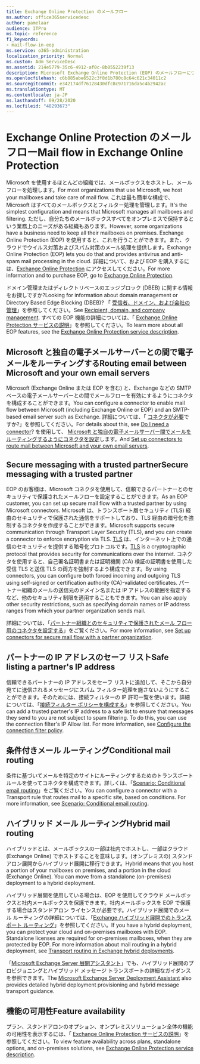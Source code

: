 ```yaml
---
title: Exchange Online Protection のメールフロー
ms.author: office365servicedesc
author: pamelaar
audience: ITPro
ms.topic: reference
f1_keywords:
- mail-flow-in-eop
ms.service: o365-administration
localization_priority: Normal
ms.custom: Adm_ServiceDesc
ms.assetid: 214e5779-35c6-4912-af0c-8b0552239f13
description: Microsoft Exchange Online Protection (EOP) のメールフローについては、この記事を参照してください。
ms.openlocfilehash: c6b885abe6522c3f8d1b780c8c64c621c34011c2
ms.sourcegitcommit: e342174df76128430dfc8c971716da5c4b2942ac
ms.translationtype: MT
ms.contentlocale: ja-JP
ms.lasthandoff: 09/28/2020
ms.locfileid: "48293673"
---
```

# <a name="mail-flow-in-exchange-online-protection"></a><span data-ttu-id="534d1-103">Exchange Online Protection のメールフロー</span><span class="sxs-lookup"><span data-stu-id="534d1-103">Mail flow in Exchange Online Protection</span></span>

<span data-ttu-id="534d1-104">Microsoft を使用するほとんどの組織では、メールボックスをホストし、メールフローを処理します。</span><span class="sxs-lookup"><span data-stu-id="534d1-104">For most organizations that use Microsoft, we host your mailboxes and take care of mail flow.</span></span> <span data-ttu-id="534d1-105">これは最も簡単な構成で、Microsoft はすべてのメールボックスとフィルター処理を管理します。</span><span class="sxs-lookup"><span data-stu-id="534d1-105">It's the simplest configuration and means that Microsoft manages all mailboxes and filtering.</span></span> <span data-ttu-id="534d1-106">ただし、自分たちのメールボックスすべてをオンプレミスで保持するという業務上のニーズがある組織もあります。</span><span class="sxs-lookup"><span data-stu-id="534d1-106">However, some organizations have a business need to keep all their mailboxes on premises.</span></span> <span data-ttu-id="534d1-107">Exchange Online Protection (EOP) を使用すると、これを行うことができます。また、クラウドでウイルス対策およびスパム対策のメール処理を提供します。</span><span class="sxs-lookup"><span data-stu-id="534d1-107">Exchange Online Protection (EOP) lets you do that and provides antivirus and anti-spam mail processing in the cloud.</span></span> <span data-ttu-id="534d1-108">詳細について、および EOP を購入するには、[Exchange Online Protection](https://products.office.com/exchange/exchange-email-security-spam-protection) にアクセスしてください。</span><span class="sxs-lookup"><span data-stu-id="534d1-108">For more information and to purchase EOP, go to [Exchange Online Protection](https://products.office.com/exchange/exchange-email-security-spam-protection).</span></span>
  
<span data-ttu-id="534d1-109">ドメイン管理またはディレクトリベースのエッジブロック (DBEB) に関する情報をお探しですか?</span><span class="sxs-lookup"><span data-stu-id="534d1-109">Looking for information about domain management or Directory Based Edge Blocking (DBEB)?</span></span> <span data-ttu-id="534d1-110">「 [受信者、ドメイン、および会社の管理](recipient-domain-and-company-management.md)」を参照してください。</span><span class="sxs-lookup"><span data-stu-id="534d1-110">See [Recipient, domain, and company management](recipient-domain-and-company-management.md).</span></span> <span data-ttu-id="534d1-111">すべての EOP 機能の詳細については、「 [Exchange Online Protection サービスの説明](exchange-online-protection-service-description.md)」を参照してください。</span><span class="sxs-lookup"><span data-stu-id="534d1-111">To learn more about all EOP features, see the [Exchange Online Protection service description](exchange-online-protection-service-description.md).</span></span>
  
## <a name="routing-email-between-microsoft-and-your-own-email-servers"></a><span data-ttu-id="534d1-112">Microsoft と独自の電子メールサーバーとの間で電子メールをルーティングする</span><span class="sxs-lookup"><span data-stu-id="534d1-112">Routing email between Microsoft and your own email servers</span></span>

<span data-ttu-id="534d1-113">Microsoft (Exchange Online または EOP を含む) と、Exchange などの SMTP ベースの電子メールサーバーとの間でメールフローを有効にするようにコネクタを構成することができます。</span><span class="sxs-lookup"><span data-stu-id="534d1-113">You can configure a connector to enable mail flow between Microsoft (including Exchange Online or EOP) and an SMTP-based email server such as Exchange.</span></span> <span data-ttu-id="534d1-114">詳細については、「 [コネクタが必要](https://docs.microsoft.com/exchange/mail-flow-best-practices/use-connectors-to-configure-mail-flow/do-i-need-to-create-a-connector)ですか?」を参照してください。</span><span class="sxs-lookup"><span data-stu-id="534d1-114">For details about this, see [Do I need a connector](https://docs.microsoft.com/exchange/mail-flow-best-practices/use-connectors-to-configure-mail-flow/do-i-need-to-create-a-connector)?</span></span> <span data-ttu-id="534d1-115">を使用して、 [Microsoft と独自の電子メールサーバー間でメールをルーティングするようにコネクタを設定](https://docs.microsoft.com/exchange/mail-flow-best-practices/use-connectors-to-configure-mail-flow/set-up-connectors-to-route-mail)します。</span><span class="sxs-lookup"><span data-stu-id="534d1-115">And [Set up connectors to route mail between Microsoft and your own email servers](https://docs.microsoft.com/exchange/mail-flow-best-practices/use-connectors-to-configure-mail-flow/set-up-connectors-to-route-mail).</span></span>
  
## <a name="secure-messaging-with-a-trusted-partner"></a><span data-ttu-id="534d1-116">Secure messaging with a trusted partner</span><span class="sxs-lookup"><span data-stu-id="534d1-116">Secure messaging with a trusted partner</span></span>

<span data-ttu-id="534d1-117">EOP のお客様は、Microsoft コネクタを使用して、信頼できるパートナーとのセキュリティで保護されたメールフローを設定することができます。</span><span class="sxs-lookup"><span data-stu-id="534d1-117">As an EOP customer, you can set up secure mail flow with a trusted partner by using Microsoft connectors.</span></span> <span data-ttu-id="534d1-118">Microsoft は、トランスポート層セキュリティ (TLS) 経由のセキュリティで保護された通信をサポートしており、TLS 経由の暗号化を強制するコネクタを作成することができます。</span><span class="sxs-lookup"><span data-stu-id="534d1-118">Microsoft supports secure communication through Transport Layer Security (TLS), and you can create a connector to enforce encryption via TLS.</span></span> <span data-ttu-id="534d1-119">[TLS](https://docs.microsoft.com/microsoft-365/compliance/exchange-online-uses-tls-to-secure-email-connections) は、インターネット上での通信のセキュリティを提供する暗号化プロトコルです。</span><span class="sxs-lookup"><span data-stu-id="534d1-119">[TLS](https://docs.microsoft.com/microsoft-365/compliance/exchange-online-uses-tls-to-secure-email-connections) is a cryptographic protocol that provides security for communications over the internet.</span></span> <span data-ttu-id="534d1-120">コネクタを使用すると、自己署名証明書または証明機関 (CA) 検証の証明書を使用した受信 TLS と送信 TLS の両方を強制するよう構成できます。</span><span class="sxs-lookup"><span data-stu-id="534d1-120">By using connectors, you can configure both forced incoming and outgoing TLS using self-signed or certification authority (CA)-validated certificates.</span></span> <span data-ttu-id="534d1-121">パートナー組織のメールの送信元のドメイン名または IP アドレスの範囲を指定するなど、他のセキュリティ制限を適用することもできます。</span><span class="sxs-lookup"><span data-stu-id="534d1-121">You can also apply other security restrictions, such as specifying domain names or IP address ranges from which your partner organization sends mail.</span></span> 
  
<span data-ttu-id="534d1-122">詳細については、「[パートナー組織とのセキュリティで保護されたメール フロー用のコネクタを設定する](https://docs.microsoft.com/exchange/mail-flow-best-practices/use-connectors-to-configure-mail-flow/set-up-connectors-for-secure-mail-flow-with-a-partner)」をご覧ください。</span><span class="sxs-lookup"><span data-stu-id="534d1-122">For more information, see [Set up connectors for secure mail flow with a partner organization](https://docs.microsoft.com/exchange/mail-flow-best-practices/use-connectors-to-configure-mail-flow/set-up-connectors-for-secure-mail-flow-with-a-partner).</span></span>
  
## <a name="safe-listing-a-partners-ip-address"></a><span data-ttu-id="534d1-123">パートナーの IP アドレスのセーフ リスト</span><span class="sxs-lookup"><span data-stu-id="534d1-123">Safe listing a partner's IP address</span></span>

<span data-ttu-id="534d1-p105">信頼できるパートナーの IP アドレスをセーフ リストに追加して、そこから自分宛てに送信されるメッセージにスパム フィルター処理を施さないようにすることができます。そのためには、接続フィルターの IP 許可一覧を使います。詳細については、「[接続フィルター ポリシーを構成する](https://go.microsoft.com/fwlink/p/?LinkID=287108)」を参照してください。</span><span class="sxs-lookup"><span data-stu-id="534d1-p105">You can add a trusted partner's IP address to a safe list to ensure that messages they send to you are not subject to spam filtering. To do this, you can use the connection filter's IP Allow list. For more information, see [Configure the connection filter policy](https://go.microsoft.com/fwlink/p/?LinkID=287108).</span></span>
  
## <a name="conditional-mail-routing"></a><span data-ttu-id="534d1-127">条件付きメール ルーティング</span><span class="sxs-lookup"><span data-stu-id="534d1-127">Conditional mail routing</span></span>

<span data-ttu-id="534d1-p106">条件に基づいてメールを特定のサイトにルーティングするためのトランスポート ルールを使ってコネクタを構成できます。詳しくは、「[Scenario: Conditional email routing](https://docs.microsoft.com/exchange/mail-flow-best-practices/use-connectors-to-configure-mail-flow/conditional-mail-routing)」をご覧ください。</span><span class="sxs-lookup"><span data-stu-id="534d1-p106">You can configure a connector with a Transport rule that routes mail to a specific site, based on conditions. For more information, see [Scenario: Conditional email routing](https://docs.microsoft.com/exchange/mail-flow-best-practices/use-connectors-to-configure-mail-flow/conditional-mail-routing).</span></span>
  
## <a name="hybrid-mail-routing"></a><span data-ttu-id="534d1-130">ハイブリッド メール ルーティング</span><span class="sxs-lookup"><span data-stu-id="534d1-130">Hybrid mail routing</span></span>

<span data-ttu-id="534d1-p107">ハイブリッドとは、メールボックスの一部は社内でホストし、一部はクラウド (Exchange Online) でホストすることを意味します。(オンプレミスの) スタンドアロン展開からハイブリッド展開に移行できます。</span><span class="sxs-lookup"><span data-stu-id="534d1-p107">Hybrid means that you host a portion of your mailboxes on premises, and a portion in the cloud (Exchange Online). You can move from a standalone (on-premises) deployment to a hybrid deployment.</span></span>
  
<span data-ttu-id="534d1-p108">ハイブリッド展開を使用している場合は、EOP を使用してクラウド メールボックスと社内メールボックスを保護できます。社内メールボックスを EOP で保護する場合はスタンドアロン ライセンスが必要です。ハイブリッド展開でのメール ルーティングの詳細については、「[Exchange ハイブリッド展開でのトランスポート ルーティング](https://go.microsoft.com/fwlink/p/?LinkId=271757)」を参照してください。</span><span class="sxs-lookup"><span data-stu-id="534d1-p108">If you have a hybrid deployment, you can protect your cloud and on-premises mailboxes with EOP. Standalone licenses are required for on-premises mailboxes, when they are protected by EOP. For more information about mail routing in a hybrid deployment, see [Transport routing in Exchange hybrid deployments](https://go.microsoft.com/fwlink/p/?LinkId=271757).</span></span>
  
<span data-ttu-id="534d1-136">「[Microsoft Exchange Server 展開アシスタント](https://go.microsoft.com/fwlink/p/?LinkId=287036)」でも、ハイブリッド展開のプロビジョニングとハイブリッド メッセージ トランスポートの詳細なガイダンスを参照できます。</span><span class="sxs-lookup"><span data-stu-id="534d1-136">The [Microsoft Exchange Server Deployment Assistant](https://go.microsoft.com/fwlink/p/?LinkId=287036) also provides detailed hybrid deployment provisioning and hybrid message transport guidance.</span></span> 
  
## <a name="feature-availability"></a><span data-ttu-id="534d1-137">機能の可用性</span><span class="sxs-lookup"><span data-stu-id="534d1-137">Feature availability</span></span>

<span data-ttu-id="534d1-138">プラン、スタンドアロンのオプション、オンプレミスソリューション全体の機能の可用性を表示するには、「 [Exchange Online Protection サービスの説明](exchange-online-protection-service-description.md)」を参照してください。</span><span class="sxs-lookup"><span data-stu-id="534d1-138">To view feature availability across plans, standalone options, and on-premises solutions, see [Exchange Online Protection service description](exchange-online-protection-service-description.md).</span></span>
